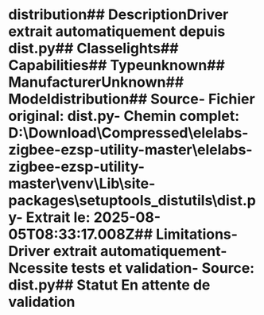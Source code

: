 # distribution##  DescriptionDriver extrait automatiquement depuis dist.py##  Classelights##  Capabilities##  Typeunknown##  ManufacturerUnknown##  Modeldistribution##  Source- **Fichier original**: dist.py- **Chemin complet**: D:\Download\Compressed\elelabs-zigbee-ezsp-utility-master\elelabs-zigbee-ezsp-utility-master\venv\Lib\site-packages\setuptools\_distutils\dist.py- **Extrait le**: 2025-08-05T08:33:17.008Z##  Limitations- Driver extrait automatiquement- Ncessite tests et validation- Source: dist.py##  Statut En attente de validation